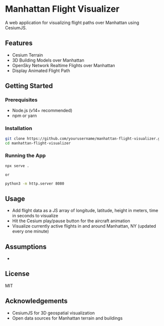 # Manhattan Flight Visualizer

A web application for visualizing flight paths over Manhattan using CesiumJS.

## Features

- Cesium Terrain
- 3D Building Models over Manhattan 
- OpenSky Network Realtime Flights over Manhattan
- Display Animated Flight Path

## Getting Started

### Prerequisites

- Node.js (v14+ recommended)
- npm or yarn

### Installation

```bash
git clone https://github.com/yourusername/manhattan-flight-visualizer.git
cd manhattan-flight-visualizer
```

### Running the App

```bash
npx serve .

or

python3 -m http.server 8080
```

## Usage

- Add flight data as a JS array of longitude, latitude, height in meters, time in seconds to visualize
- Hit the Cesium play/pause button for the aircraft animation
- Visualize currently active flights in and around Manhattan, NY (updated every one minute)

## Assumptions

- 

## License

MIT

## Acknowledgements

- CesiumJS for 3D geospatial visualization
- Open data sources for Manhattan terrain and buildings
